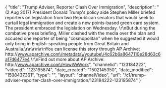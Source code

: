 {
    "title": "Trump Adviser, Reporter Clash Over Immigration",
    "description": "(2 Aug 2017) President Donald Trump's policy aide Stephen Miller briefed reporters on legislation from two Republican senators that would seek to curtail legal immigration and create a new points-based green card system. The president embraced the legislation on Wednesday. \r\nBut during the combative press briefing, Miller clashed with the media over the plan and accused one reporter of being \"cosmopolitan\" when he suggested it would only bring in English-speaking people from Great Britain and Australia.\r\n\r\n\r\nYou can license this story through AP Archive: http:\/\/www.aparchive.com\/metadata\/youtube\/4c62b6a8647110e28d63c6a17d6477e4 \r\nFind out more about AP Archive: http:\/\/www.aparchive.com\/HowWeWork",
    "channelid": "123184222",
    "videoid": "123195874",
    "date_created": "1502145350",
    "date_modified": "1508437361",
    "type": "",
    "layout": "channelVideo",
    "url": "\/c1\/trump-adviser-reporter-clash-over-immigration\/123184222-123195874"
}
